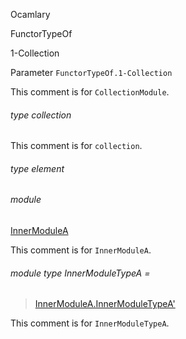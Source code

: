 Ocamlary

FunctorTypeOf

1-Collection

Parameter `FunctorTypeOf.1-Collection`

This comment is for `CollectionModule`.

<a id="type-collection"></a>

###### type collection

This comment is for `collection`.

<a id="type-element"></a>

###### type element

<a id="module-InnerModuleA"></a>

###### module
[InnerModuleA](Ocamlary.FunctorTypeOf.argument-1-Collection.InnerModuleA.md)

This comment is for `InnerModuleA`.

<a id="module-type-InnerModuleTypeA"></a>

###### module type InnerModuleTypeA =

> [InnerModuleA.InnerModuleTypeA'](Ocamlary.FunctorTypeOf.argument-1-Collection.InnerModuleA.module-type-InnerModuleTypeA'.md)

This comment is for `InnerModuleTypeA`.
